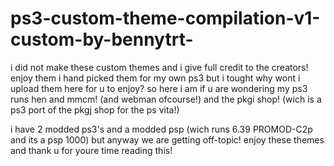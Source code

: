 # ps3-custom-theme-compilation-v1-custom-by-bennytrt-
i did not make these custom themes and i give full credit to the creators!
enjoy them i hand picked them for my own ps3 but i tought why wont i upload them here for u to enjoy?
so here i am if u are wondering my ps3 runs hen and mmcm! (and webman ofcourse!) and the pkgi shop! (wich is a ps3 port of the pkgj shop for the ps vita!)

i have 2 modded ps3's and a modded psp (wich runs 6.39 PROMOD-C2p and its a psp 1000) but anyway we are getting off-topic! enjoy these themes and thank u for youre time reading this!
